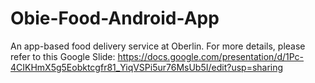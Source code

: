 # Obie-Food-Android-App
An app-based food delivery service at Oberlin. 
For more details, please refer to this Google Slide: https://docs.google.com/presentation/d/1Pc-4CIKHmX5g5Eobktcgfr81_YiqVSPi5ur76MsUb5I/edit?usp=sharing
